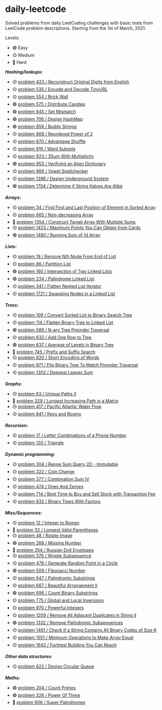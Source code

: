 # daily-leetcode
Solved problems from daily LeetCoding challenges with basic tests from LeetCode problem descriptions. Starting from the 1st of March, 2021.

Levels:
* :green_circle: Easy 
* :yellow_circle: Medium
* :red_circle: Hard

**_Hashing/lookups:_**
* :yellow_circle: [problem 423 / Reconstruct Original Digits from English](./src/main/java/problem423/ReconstructDigits.java)
* :yellow_circle: [problem 535 / Encode and Decode TinyURL](./src/main/java/problem535/Codec.java)
* :yellow_circle: [problem 554 / Brick Wall](./src/main/java/problem554/BrickWall.java)
* :green_circle: [problem 575 / Distribute Candies](./src/main/java/problem575/DistributeCandies.java)
* :green_circle: [problem 645 / Set Mismatch](./src/main/java/problem645/SetMismatch.java)
* :green_circle: [problem 706 / Design HashMap](./src/main/java/problem706/MyHashMap.java)
* :green_circle: [problem 859 / Buddy Strings](./src/main/java/problem859/BuddyStrings.java)
* :yellow_circle: [problem 869 / Reordered Power of 2](./src/main/java/problem869/ReorderedPower2.java)
* :yellow_circle: [problem 870 / Advantage Shuffle](./src/main/java/problem870/AdvantageShuffle.java)
* :yellow_circle: [problem 916 / Ward Subsets](./src/main/java/problem916/WordSubsets.java)
* :yellow_circle: [problem 923 / 3Sum With Multiplicity](./src/main/java/problem923/ThreeSumWithMultiplicity.java)
* :green_circle: [problem 953 / Verifying an Alien Dictionary](./src/main/java/problem953/AlienDictionaryVerifier.java)
* :yellow_circle: [problem 966 / Vowel Spellchecker](./src/main/java/problem966/VowelSpellchecker.java)
* :yellow_circle: [problem 1396 / Design Underground System](./src/main/java/problem1396/UndergroundSystem.java)
* :green_circle: [problem 1704 / Determine if String Halves Are Alike](./src/main/java/problem1704/AlikeStringHalves.java)

**_Arrays:_**
* :yellow_circle: [problem 34 / Find First and Last Position of Element in Sorted Array](./src/main/java/problem34/FirstAndLastPositions.java)
* :yellow_circle: [problem 665 / Non-decreasing Array](./src/main/java/problem665/NonDecreasingArray.java)
* :red_circle: [problem 1354 / Construct Target Array With Multiple Sums](./src/main/java/problem1354/MultiSumArray.java)
* :yellow_circle: [problem 1423 / Maximum Points You Can Obtain from Cards](./src/main/java/problem1423/MaximumCardsPoints.java)
* :green_circle: [problem 1480 / Running Sum of 1d Array](./src/main/java/problem1480/RunningSum.java)

**_Lists:_**
* :yellow_circle: [problem 19 / Remove Nth Node From End of List](./src/main/java/problem19/RemoveNthNodeFromEnd.java)
* :yellow_circle: [problem 86 / Partition List](./src/main/java/problem86/PartitionList.java)
* :green_circle: [problem 160 / Intersection of Two Linked Lists](./src/main/java/problem160/IntersectionOfTwoLinkedLists.java)
* :green_circle: [problem 234 / Palindrome Linked List](./src/main/java/problem234/PalindromeLinkedList.java)
* :yellow_circle: [problem 341 / Flatten Nested List Iterator](./src/main/java/problem341/NestedIterator.java)
* :yellow_circle: [problem 1721 / Swapping Nodes in a Linked List](./src/main/java/problem1721/SwappingNodes.java)

**_Trees:_**
* :yellow_circle: [problem 109 / Convert Sorted List to Binary Search Tree](./src/main/java/problem109/BalancedTree.java)
* :yellow_circle: [problem 114 / Flatten Binary Tree to Linked List](./src/main/java/problem114/TreeToLinkedList.java)
* :green_circle: [problem 589 / N-ary Tree Preorder Traversal](./src/main/java/problem589/NaryTreePreorderTraversal.java)
* :yellow_circle: [problem 632 / Add One Row to Tree](./src/main/java/problem632/AddOneRowToTree.java)
* :green_circle: [problem 637 / Average of Levels in Binary Tree](./src/main/java/problem637/AverageLevelsBinaryTree.java)
* :red_circle: [problem 745 / Prefix and Suffix Search](./src/main/java/problem745/WordFilter.java)
* :yellow_circle: [problem 820 / Short Encoding of Words](./src/main/java/problem820/ShortEncodingOfWords.java)
* :yellow_circle: [problem 971 / Flip Binary Tree To Match Preorder Traversal](./src/main/java/problem971/BinaryTreeFlip.java)
* :yellow_circle: [problem 1302 / Deepest Leaves Sum](./src/main/java/problem1302/DeepestLeavesSum.java)

**_Graphs:_**
* :yellow_circle: [problem 63 / Unique Paths II](./src/main/java/problem63/UniquePathsII.java)
* :red_circle: [problem 329 / Longest Increasing Path in a Matrix](./src/main/java/problem329/LongestIncreasingPath.java)
* :yellow_circle: [problem 417 / Pacific Atlantic Water Flow](./src/main/java/problem417/PacificAtlanticWaterFlow.java)
* :yellow_circle: [problem 841 / Keys and Rooms](./src/main/java/problem841/KeysAndRooms.java)

**_Recursion:_**
* :yellow_circle: [problem 17 / Letter Combinations of a Phone Number](./src/main/java/problem17/PhoneLettersCombinations.java)
* :yellow_circle: [problem 120 / Triangle](./src/main/java/problem120/Triangle.java)

**_Dynamic programming:_**
* :yellow_circle: [problem 304 / Range Sum Query 2D - Immutable](./src/main/java/problem304/NumMatrix.java)
* :yellow_circle: [problem 322 / Coin Change](./src/main/java/problem322/CoinChange.java)
* :yellow_circle: [problem 377 / Combination Sum IV](./src/main/java/problem377/CombinationSumIV.java)
* :yellow_circle: [problem 474 / Ones And Zeroes](./src/main/java/problem474/OnesAndZeroes.java)
* :yellow_circle: [problem 714 / Best Time to Buy and Sell Stock with Transaction Fee](./src/main/java/problem714/BuySellStock.java)
* :yellow_circle: [problem 832 / Binary Trees With Factors](./src/main/java/problem832/BinaryTreesWithFactors.java)

**_Misc/Sequences:_**
* :yellow_circle: [problem 12 / Integer to Roman](./src/main/java/problem12/IntegerToRoman.java)
* :red_circle: [problem 32 / Longest Valid Parentheses](./src/main/java/problem32/LongestValidParentheses.java)
* :yellow_circle: [problem 48 / Rotate Image](./src/main/java/problem48/RotateImage.java)
* :green_circle: [problem 268 / Missing Number](./src/main/java/problem268/MissingNumber.java)
* :red_circle: [problem 354 / Russian Doll Envelopes](./src/main/java/problem354/RussianDollEnvelopes.java)
* :yellow_circle: [problem 376 / Wiggle Subsequence](./src/main/java/problem376/WiggleSubsequence.java)
* :yellow_circle: [problem 478 / Generate Random Point in a Circle](./src/main/java/problem478/RandomPoint.java)
* :green_circle: [problem 509 / Fibonacci Number](./src/main/java/problem509/FibonacciNumber.java)
* :yellow_circle: [problem 647 / Palindromic Substrings](./src/main/java/problem647/PalindromicSubstrings.java)
* :yellow_circle: [problem 667 / Beautiful Arrangement II](./src/main/java/problem667/BeautifulArrangementII.java)
* :green_circle: [problem 696 / Count Binary Substrings](./src/main/java/problem696/CountBinarySubstrings.java)
* :yellow_circle: [problem 775 / Global and Local Inversions](./src/main/java/problem775/GlobalLocalInversions.java)
* :yellow_circle: [problem 970 / Powerful Integers](./src/main/java/problem970/PowerfulIntegers.java)
* :yellow_circle: [problem 1209 / Remove All Adjacent Duplicates in String II](./src/main/java/problem1209/DuplicatesRemover.java)
* :green_circle: [problem 1332 / Remove Palindromic Subsequences](./src/main/java/problem1332/RemovePalindromicSubsequences.java)
* :yellow_circle: [problem 1461 / Check If a String Contains All Binary Codes of Size K](./src/main/java/problem1461/CheckBinaryString.java)
* :yellow_circle: [problem 1551 / Minimum Operations to Make Array Equal](./src/main/java/problem1551/MakeArrayEqual.java)
* :yellow_circle: [problem 1642 / Furthest Building You Can Reach](./src/main/java/problem1642/FurthestBuilding.java)

**_Other data structures:_**
* :yellow_circle: [problem 622 / Design Circular Queue](./src/main/java/problem622/MyCircularQueue.java)

**_Maths:_**
* :green_circle: [problem 204 / Count Primes](./src/main/java/problem204/CountPrimes.java)
* :green_circle: [problem 326 / Power Of Three](./src/main/java/problem326/PowerOfThree.java)
* :red_circle: [problem 906 / Super Palindromes](./src/main/java/problem906/SuperPalindromes.java)
